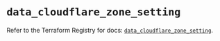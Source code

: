 # `data_cloudflare_zone_setting`

Refer to the Terraform Registry for docs: [`data_cloudflare_zone_setting`](https://registry.terraform.io/providers/cloudflare/cloudflare/5.4.0/docs/data-sources/zone_setting).
